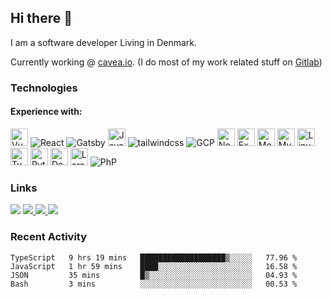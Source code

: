 ## Hi there 👋

I am a software developer Living in Denmark.

Currently working @ [cavea.io](https://cavea.io). (I do most of my work related stuff on [Gitlab](https://gitlab.com/PeterJespersen))

### Technologies

#### Experience with:
<div style="display: inline">
<img src="https://img.shields.io/badge/Vue.js-282C34?logo=vuedotjs&style=for-the-badge&link=https://github.com/piijt?tab=repositories&q=&type=&language=vue&sort=" alt="Vue.js logo" title="Vue.js" height="28" />  
<img title="React" src="https://img.shields.io/badge/React-20232A?style=for-the-badge&logo=react&logoColor=61DAFB">
<img title="Gatsby" src="https://img.shields.io/badge/Gatsby-663399?style=for-the-badge&logo=gatsby&logoColor=white">
<img src="https://img.shields.io/badge/JavaScript-282C34?logo=javascript&style=for-the-badge&link=https://github.com/piijt?tab=repositories&q=&type=&language=javascript&sort=" alt="JavaScript logo" title="JavaScript" height="28" />  
<img title="tailwindcss" src="https://img.shields.io/badge/Tailwind_CSS-38B2AC?style=for-the-badge&logo=tailwind-css&logoColor=white">
<img title="GCP" src="https://img.shields.io/badge/Google_Cloud-4285F4?style=for-the-badge&logo=google-cloud&logoColor=white">
<img src="https://img.shields.io/badge/Node.js-282C34?logo=nodedotjs&style=for-the-badge&link=https://github.com/piijt?tab=repositories&q=&type=&language=javascript&sort=" alt="Node.js logo" title="Node.js" height="28" />  
<img src="https://img.shields.io/badge/Express-282C34?logo=express&style=for-the-badge&link=https://github.com/piijt?tab=repositories&q=&type=&language=javascript&sort=" alt="Express.js logo" title="Express.js" height="28" />  
<img src="https://img.shields.io/badge/MongoDB-282C34?logo=mongodb&style=for-the-badge&link=https://github.com/piijt?tab=repositories&q=mongodb&type=&language=&sort=" alt="MongoDB logo" title="MongoDB" height="28" />  
<img src="https://img.shields.io/badge/MySQL-282C34?logo=mysql&style=for-the-badge&logoColor=white&link=https://github.com/piijt?tab=repositories&q=mysql&type=&language=&sort=" alt="MySQL logo" title="MySQL" height="28" />  
<img src="https://img.shields.io/badge/Linux-282C34?logo=linux&style=for-the-badge&logoColor=white&link=https://github.com/piijt?tab=repositories&q=linux&type=&language=&sort=" alt="Linux logo" title="Linux" height="28" />  
<img src="https://img.shields.io/badge/TypeScript-282C34?logo=typescript&style=for-the-badge&link=https://github.com/piijt?tab=repositories&q=typescript&type=&language=&sort=" alt="TypeScript logo" title="TypeScript" height="28" />  
<img src="https://img.shields.io/badge/Python-282C34?logo=Python&style=for-the-badge&logoColor=3776AB&link=https://github.com/piijt?tab=repositories&q=python&type=&language=&sort=" alt="Python logo" title="Python" height="28" />  
<img src="https://img.shields.io/badge/Docker-282C34?logo=docker&style=for-the-badge&link=https://github.com/piijt?tab=repositories&q=docker&type=&language=&sort=" alt="Docker logo" title="Docker" height="28" />  
<img title="Laravel" src ="https://img.shields.io/badge/Laravel-FF2D20?style=for-the-badge&logo=laravel&logoColor=white" height="28"/>
<img title="PhP" src="https://img.shields.io/badge/PHP-777BB4?style=for-the-badge&logo=php&logoColor=white">
</div>

### Links

<div style="display: inline">
    <a href="peterjespersen.com" target="_blank"><img src="https://img.shields.io/badge/Portfolio-282C34?&style=for-the-badge&logo=node-js&logoColor=white&link=https://peterjespersen"></img></a>
    <a href="https://www.linkedin.com/in/peter-højer-jespersen-630037107/" target="_blank">
    <img src="https://img.shields.io/badge/-LinkedIn-282C34?style=for-the-badge&logo=Linkedin&logoColor=0077b5&link=https://www.linkedin.com/in/peter-højer-jespersen-630037107/"></img>
    </a>
    <a href="twitter.com/piiijt" target="_blank">
    <img src="https://img.shields.io/badge/-Twitter-282C34?style=for-the-badge&logo=Twitter&link=https://twitter.com/piiijt/"></img>
    </a>
    <a href="https://gitlab.com/PeterJespersen" target="_blank">
    <img src="https://img.shields.io/badge/-GitLab-282C34?style=for-the-badge&logo=GitLab&link=https://gitlab.com//"></img>
    </a>
</div>

### Recent Activity

<!--START_SECTION:waka-->

```text
TypeScript   9 hrs 19 mins   ███████████████████▒░░░░░   77.96 %
JavaScript   1 hr 59 mins    ████░░░░░░░░░░░░░░░░░░░░░   16.58 %
JSON         35 mins         █▒░░░░░░░░░░░░░░░░░░░░░░░   04.93 %
Bash         3 mins          ░░░░░░░░░░░░░░░░░░░░░░░░░   00.53 %
```

<!--END_SECTION:waka-->
